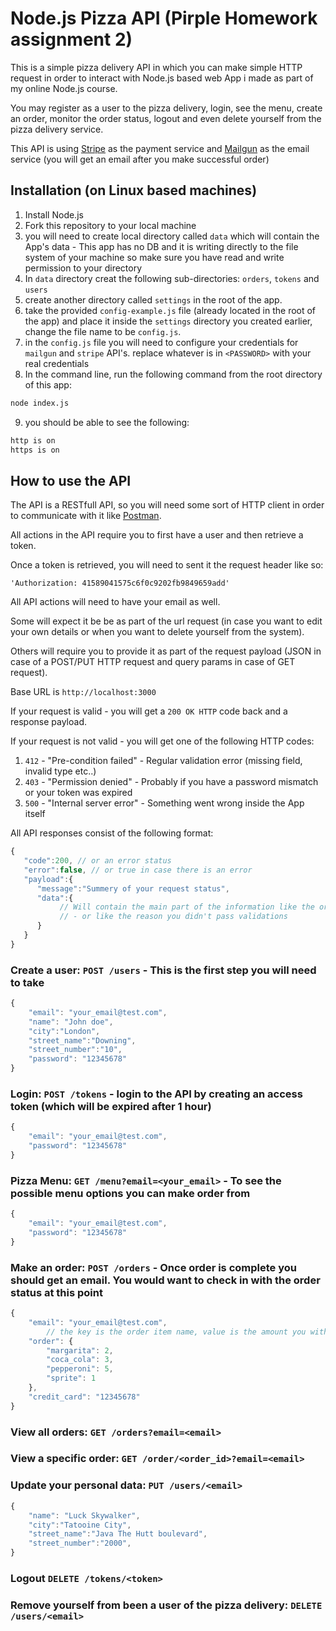 # Node.js Pizza API (Pirple Homework assignment 2)

This is a simple pizza delivery API in which you can make simple HTTP request in order to interact with Node.js based web App i made as part of my online Node.js course.

You may register as a user to the pizza delivery, login, see the menu, create an order, monitor the order status, logout and even delete yourself from the pizza delivery service.

This API is using [Stripe](https://stripe.com/) as the payment service and [Mailgun](https://www.mailgun.com/) as the email service (you will get an email after you make successful order)

## Installation (on Linux based machines)
1. Install Node.js 
2. Fork this repository to your local machine
3. you will need to create local directory called ```data``` which will contain the App's data - This app has no DB and it is writing directly to the file system of your machine so make sure you have read and write permission to your directory
4. In ```data``` directory creat the following sub-directories: ```orders```, ```tokens``` and ```users```
5. create another directory called ```settings``` in the root of the app.
6. take the provided  ```config-example.js``` file (already located in the root of the app) and place it inside the ```settings``` directory you created earlier, change the file name to be ```config.js```.
7. in the ```config.js``` file you will need to configure your credentials for ```mailgun``` and ```stripe``` API's. replace whatever is in ```<PASSWORD>``` with your real credentials
8. In the command line, run the following command from the root directory of this app:

```bash
node index.js
```
9. you should be able to see the following:

```bash
http is on
https is on
```

## How to use the API

The API is a RESTfull API, so you will need some sort of HTTP client in order to communicate with it like [Postman](https://www.getpostman.com/).

All actions in the API require you to first have a user and then retrieve a token. 

Once a token is retrieved, you will need to sent it the request header like so:

``` cURL
'Authorization: 41589041575c6f0c9202fb9849659add'
```

All API actions will need to have your email as well. 

Some will expect it be be as part of the url request (in case you want to edit your own details or when you want to delete yourself from the system). 

Others will require you to provide it as part of the request payload (JSON in case of a POST/PUT HTTP request and query params in case of GET request).

Base URL is ```http://localhost:3000```

If your request is valid - you will get a ```200 OK HTTP``` code back and a response payload.

If your request is not valid - you will get one of the following HTTP codes:

1. ```412``` - "Pre-condition failed" - Regular validation error (missing field, invalid type etc..)
2. ```403``` - "Permission denied"    - Probably if you have a password mismatch or your token was expired
3. ```500``` - "Internal server error" - Something went wrong inside the App itself

All API responses consist of the following format:

```javascript
{  
   "code":200, // or an error status
   "error":false, // or true in case there is an error
   "payload":{  
      "message":"Summery of your request status",
      "data":{  
           // Will contain the main part of the information like the order details -
           // - or like the reason you didn't pass validations
      }
   }
}
```

### Create a user: ```POST /users``` - This is the first step you will need to take
```javascript
{
	"email": "your_email@test.com", 
	"name": "John doe", 
	"city":"London", 
	"street_name":"Downing", 
	"street_number":"10", 
	"password": "12345678"
}
```
### Login: ```POST /tokens``` - login to the API by creating an access token (which will be expired after 1 hour)

``` javascript
{
	"email": "your_email@test.com",
	"password": "12345678"
}

```
### Pizza Menu: ```GET /menu?email=<your_email>``` - To see the possible menu options you can make order from
``` javascript
{
	"email": "your_email@test.com",
	"password": "12345678"
}

```

### Make an order: ```POST /orders``` - Once order is complete you should get an email. You would want to check in with the order status at this point
``` javascript
{
	"email": "your_email@test.com",
        // the key is the order item name, value is the amount you with to have for each item
	"order": {
		"margarita": 2,
		"coca_cola": 3,
		"pepperoni": 5,
		"sprite": 1
	},
	"credit_card": "12345678"
}

```

### View all orders: ```GET /orders?email=<email>```

### View a specific order: ```GET /order/<order_id>?email=<email>```

### Update your personal data: ```PUT /users/<email>```

``` javascript
{
	"name": "Luck Skywalker", 
	"city":"Tatooine City", 
	"street_name":"Java The Hutt boulevard", 
	"street_number":"2000", 
}
```

### Logout ```DELETE /tokens/<token>```

### Remove yourself from been a user of the pizza delivery: ```DELETE /users/<email>```